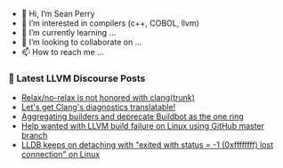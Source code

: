 - 👋 Hi, I’m Sean Perry
- 👀 I’m interested in compilers (c++, COBOL, llvm)
- 🌱 I’m currently learning ...
- 💞️ I’m looking to collaborate on ...
- 📫 How to reach me ...

<!---
s66perry/s66perry is a ✨ special ✨ repository because its `README.md` (this file) appears on your GitHub profile.
You can click the Preview link to take a look at your changes.
--->
### 📕 Latest LLVM Discourse Posts

<!-- DISCOURSE-LLVM:START -->
- [Relax/no-relax is not honored with clang&lpar;trunk&rpar;](https://discourse.llvm.org/t/relax-no-relax-is-not-honored-with-clang-trunk/67105#post_5)
- [Let&#39;s get Clang&#39;s diagnostics translatable!](https://discourse.llvm.org/t/lets-get-clangs-diagnostics-translatable/67094#post_19)
- [Aggregating builders and deprecate Buildbot as the one ring](https://discourse.llvm.org/t/aggregating-builders-and-deprecate-buildbot-as-the-one-ring/67086?page=2#post_21)
- [Help wanted with LLVM build failure on Linux using GitHub master branch](https://discourse.llvm.org/t/help-wanted-with-llvm-build-failure-on-linux-using-github-master-branch/67038#post_4)
- [LLDB keeps on detaching with &quot;exited with status = -1 &lpar;0xffffffff&rpar; lost connection&quot; on Linux](https://discourse.llvm.org/t/lldb-keeps-on-detaching-with-exited-with-status-1-0xffffffff-lost-connection-on-linux/67101#post_2)
<!-- DISCOURSE-LLVM:END -->
